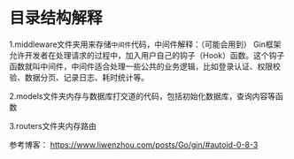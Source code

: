 # 目录结构解释
1.middleware文件夹用来存储`中间件`代码，中间件解释：（可能会用到）
    Gin框架允许开发者在处理请求的过程中，加入用户自己的钩子（Hook）函数。这个钩子函数就叫中间件，中间件适合处理一些公共的业务逻辑，比如登录认证、权限校验、数据分页、记录日志、耗时统计等。

2.models文件夹内存与数据库打交道的代码，包括初始化数据库，查询内容等函数

3.routers文件夹内存路由

参考博客： https://www.liwenzhou.com/posts/Go/gin/#autoid-0-8-3 